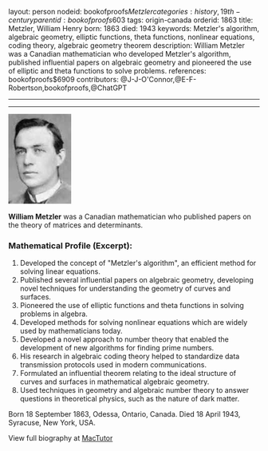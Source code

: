 layout: person
nodeid: bookofproofs$Metzler
categories: history,19th-century
parentid: bookofproofs$603
tags: origin-canada
orderid: 1863
title: Metzler, William Henry
born: 1863
died: 1943
keywords: Metzler's algorithm, algebraic geometry, elliptic functions, theta functions, nonlinear equations, coding theory, algebraic geometry theorem
description: William Metzler was a Canadian mathematician who developed Metzler's algorithm, published influential papers on algebraic geometry and pioneered the use of elliptic and theta functions to solve problems.
references: bookofproofs$6909
contributors: @J-J-O'Connor,@E-F-Robertson,bookofproofs,@ChatGPT

---



---

![Metzler.jpg](https://github.com/bookofproofs/bookofproofs.github.io/blob/main/_sources/_assets/images/portraits/Metzler.jpg?raw=true)

**William Metzler** was a Canadian mathematician who published papers on the theory of matrices and determinants.

### Mathematical Profile (Excerpt):
1. Developed the concept of "Metzler's algorithm", an efficient method for solving linear equations.
2. Published several influential papers on algebraic geometry, developing novel techniques for understanding the geometry of curves and surfaces.
3. Pioneered the use of elliptic functions and theta functions in solving problems in algebra.
4. Developed methods for solving nonlinear equations which are widely used by mathematicians today.
5. Developed a novel approach to number theory that enabled the development of new algorithms for finding prime numbers. 
6. His research in algebraic coding theory helped to standardize data transmission protocols used in modern communications.
7. Formulated an influential theorem relating to the ideal structure of curves and surfaces in mathematical algebraic geometry.
8. Used techniques in geometry and algebraic number theory to answer questions in theoretical physics, such as the nature of dark matter.

Born 18 September 1863, Odessa, Ontario, Canada. Died 18 April 1943, Syracuse, New York, USA.

View full biography at [MacTutor](https://mathshistory.st-andrews.ac.uk/Biographies/Metzler/)
